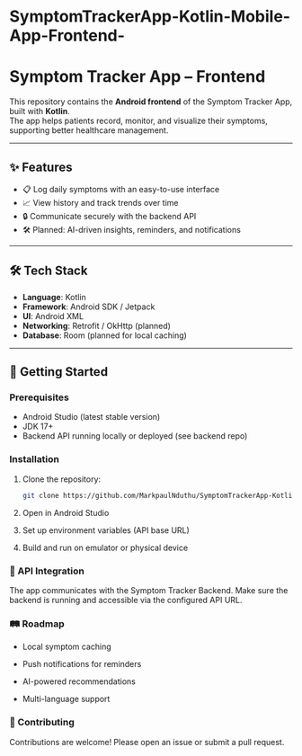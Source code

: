 # SymptomTrackerApp-Kotlin-Mobile-App-Frontend-
# Symptom Tracker App – Frontend

This repository contains the **Android frontend** of the Symptom Tracker App, built with **Kotlin**.  
The app helps patients record, monitor, and visualize their symptoms, supporting better healthcare management.

---

## ✨ Features
- 📋 Log daily symptoms with an easy-to-use interface  
- 📈 View history and track trends over time  
- 🔒 Communicate securely with the backend API  
- 🛠 Planned: AI-driven insights, reminders, and notifications  

---

## 🛠 Tech Stack
- **Language**: Kotlin  
- **Framework**: Android SDK / Jetpack  
- **UI**: Android XML  
- **Networking**: Retrofit / OkHttp (planned)  
- **Database**: Room (planned for local caching)  

---

## 🚀 Getting Started

### Prerequisites
- Android Studio (latest stable version)  
- JDK 17+  
- Backend API running locally or deployed (see backend repo)  

### Installation
1. Clone the repository:
   ```bash
   git clone https://github.com/MarkpaulNduthu/SymptomTrackerApp-Kotlin-Mobile-App-Frontend-.git
2. Open in Android Studio

3. Set up environment variables (API base URL)

4. Build and run on emulator or physical device
### 📡 API Integration

The app communicates with the Symptom Tracker Backend.
Make sure the backend is running and accessible via the configured API URL.
### 🛤 Roadmap

 - Local symptom caching

 - Push notifications for reminders

 - AI-powered recommendations

 - Multi-language support
 
 ### 🤝 Contributing

Contributions are welcome! Please open an issue or submit a pull request.
